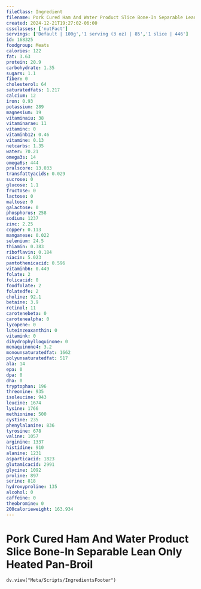 ```yaml
---
fileClass: Ingredient
filename: Pork Cured Ham And Water Product Slice Bone-In Separable Lean Only Heated Pan-Broil
created: 2024-12-21T19:27:02-06:00
cssclasses: ['nutFact']
servings: ['Default | 100g','1 serving (3 oz) | 85','1 slice | 446']
id: 168325
foodgroup: Meats
calories: 122
fat: 3.63
protein: 20.9
carbohydrate: 1.35
sugars: 1.1
fiber: 0
cholesterol: 64
saturatedfats: 1.217
calcium: 12
iron: 0.93
potassium: 289
magnesium: 19
vitaminaiu: 38
vitaminarae: 11
vitaminc: 0
vitaminb12: 0.46
vitamine: 0.13
netcarbs: 1.35
water: 70.21
omega3s: 14
omega6s: 444
pralscore: 13.033
transfattyacids: 0.029
sucrose: 0
glucose: 1.1
fructose: 0
lactose: 0
maltose: 0
galactose: 0
phosphorus: 258
sodium: 1237
zinc: 2.25
copper: 0.113
manganese: 0.022
selenium: 24.5
thiamin: 0.383
riboflavin: 0.184
niacin: 5.023
pantothenicacid: 0.596
vitaminb6: 0.449
folate: 2
folicacid: 0
foodfolate: 2
folatedfe: 2
choline: 92.1
betaine: 3.9
retinol: 11
carotenebeta: 0
carotenealpha: 0
lycopene: 0
luteinzeaxanthin: 0
vitamink: 0
dihydrophylloquinone: 0
menaquinone4: 3.2
monounsaturatedfat: 1662
polyunsaturatedfat: 517
ala: 14
epa: 0
dpa: 0
dha: 0
tryptophan: 196
threonine: 935
isoleucine: 943
leucine: 1674
lysine: 1766
methionine: 500
cystine: 235
phenylalanine: 836
tyrosine: 678
valine: 1057
arginine: 1337
histidine: 910
alanine: 1231
asparticacid: 1823
glutamicacid: 2991
glycine: 1092
proline: 897
serine: 818
hydroxyproline: 135
alcohol: 0
caffeine: 0
theobromine: 0
200calorieweight: 163.934
---
```


# Pork Cured Ham And Water Product Slice Bone-In Separable Lean Only Heated Pan-Broil

```dataviewjs
dv.view("Meta/Scripts/IngredientsFooter")
```